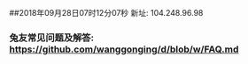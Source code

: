 ##2018年09月28日07时12分07秒 新址: 104.248.96.98
### 兔友常见问题及解答: https://github.com/wanggonging/d/blob/w/FAQ.md
